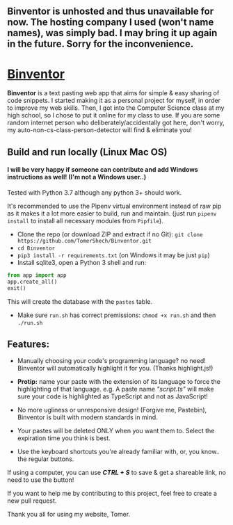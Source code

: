 ## Binventor is unhosted and thus unavailable for now. The hosting company I used (won't name names), was simply bad. I may bring it up again in the future.  Sorry for the inconvenience.

# [Binventor](https://binventor.com/)

**Binventor** is a text pasting web app that aims for simple & easy sharing of code snippets.
I started making it as a personal project for myself, in order to improve my web skills.
Then, I got into the Computer Science class at my high school, so I chose to put it online for my class to use.
If you are some random internet person who deliberately/accidentally got here, don't worry, my auto-non-cs-class-person-detector will find & eliminate you!

## Build and run locally (Linux Mac OS)
#### I will be very happy if someone can contribute and add Windows instructions as well! (I'm not a Windows user..)

Tested with Python 3.7 although any python 3+ should work.

It's recommended to use the Pipenv virtual environment instead of raw pip as it makes it a lot more easier to build, run and maintain. (just run `pipenv install` to install all necessary modules from `Pipfile`).

- Clone the repo (or download ZIP and extract if no Git): `git clone https://github.com/TomerShech/Binventor.git`
- `cd Binventor`
- `pip3 install -r requirements.txt` (on Windows it may be just `pip`)
- Install sqlite3, open a Python 3 shell and run:
```py
from app import app
app.create_all()
exit()
```
This will create the database with the `pastes` table.
- Make sure `run.sh` has correct premissions: `chmod +x run.sh` and then `./run.sh`

## Features:

- Manually choosing your code's programming language? no need! Binventor will automatically highlight it for you. (Thanks highlight.js!)

- **Protip:** name your paste with the extension of its language to force the highlighting of that language.
e.g. A paste name *"script.ts"* will make sure your code is highlighted as TypeScript and not as JavaScript!


- No more ugliness or unresponsive design! (Forgive me, Pastebin), Binventor is built with modern standards in mind.

- Your pastes will be deleted ONLY when you want them to. Select the expiration time you think is best.

- Use the keyboard shortcuts you're already familiar with, or, you know.. the regular buttons.


If using a computer, you can use _**CTRL + S**_ to save & get a shareable link, no need to use the button!


If you want to help me by contributing to this project, feel free to create a new pull request.

Thank you all for using my website,
Tomer.
